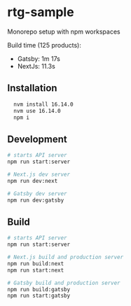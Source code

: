 # rtg-sample

Monorepo setup with npm workspaces

Build time (125 products):
- Gatsby: 1m 17s
- NextJs: 11.3s

## Installation

```sh
  nvm install 16.14.0
  nvm use 16.14.0
  npm i
```

## Development

```sh
# starts API server
npm run start:server

# Next.js dev server
npm run dev:next

# Gatsby dev server
npm run dev:gatsby
```

## Build

```sh
# starts API server
npm run start:server

# Next.js build and production server
npm run build:next
npm run start:next

# Gatsby build and production server
npm run build:gatsby
npm run start:gatsby
```
